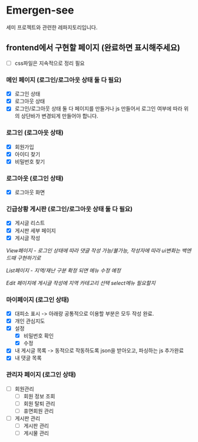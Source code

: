 # Emergen-see

세미 프로젝트와 관련한 레파지토리입니다.

## frontend에서 구현할 페이지 (완료하면 표시해주세요)
- [ ]  css파일은 지속적으로 정리 필요

### 메인 페이지 (로그인/로그아웃 상태 둘 다 필요)
- [X] 로그인 상태
- [x] 로그아웃 상태
- [x] 로그인/로그아웃 상태 둘 다 페이지를 만들거나 js 만들어서 로그인 여부에 따라 위의 상단바가 변경되게 만들어야 합니다.

### 로그인 (로그아웃 상태)
  - [x] 회원가입
  - [x] 아이디 찾기
  - [x] 비밀번호 찾기

### 로그아웃 (로그인 상태)
  - [x] 로그아웃 화면

### 긴급상황 게시판 (로그인/로그아웃 상태 둘 다 필요)
  - [x] 게시글 리스트 
  - [x] 게시판 세부 페이지
  - [x] 게시글 작성
        
*View페이지 - 로그인 상태에 따라 댓글 작성 가능/불가능, 작성자에 따라 ui변화는 백엔드때 구현하기로*

*List페이지 - 지역/재난 구분 확정 되면 메뉴 수정 예정*

*Edit 페이지에 게시글 작성에 지역 카테고리 선택 select메뉴 필요할지*

### 마이페이지 (로그인 상태)
  - [x] 대피소 표시 -> 아래랑 공통적으로 이용할 부분은 모두 작성 완료.
  - [x] 개인 관심지도 
  - [x] 설정
    - [x] 비밀번호 확인
    - [x] 수정
  - [x] 내 게시글 목록 -> 동적으로 작동하도록 json을 받아오고, 파싱하는 js 추가완료
  - [x] 내 댓글 목록

### 관리자 페이지 (로그인 상태)
  - [ ] 회원관리
    - [ ] 회원 정보 조회
    - [ ] 회원 탈퇴 관리
    - [ ] 휴면회원 관리
  - [ ] 게시판 관리
    - [ ] 게시판 관리
    - [ ] 게시물 관리
